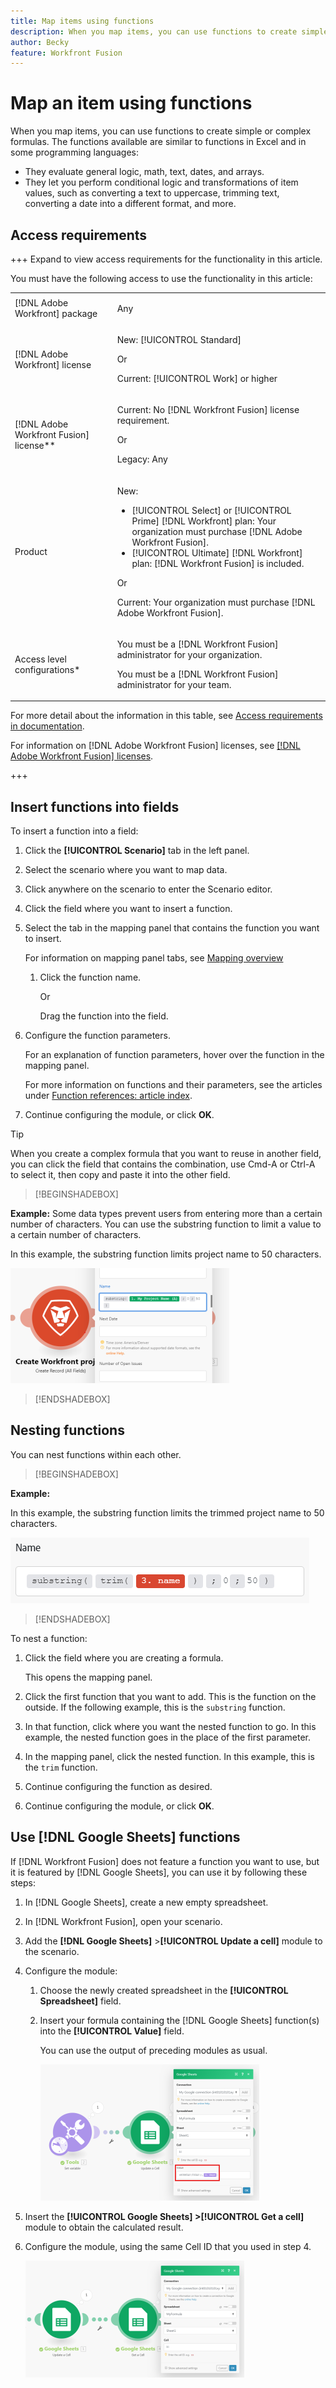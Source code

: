 ```yaml
---
title: Map items using functions
description: When you map items, you can use functions to create simple or complex formulas.
author: Becky
feature: Workfront Fusion
---
```

# Map an item using functions

When you map items, you can use functions to create simple or complex formulas. The functions available are similar to functions in Excel and in some programming languages:

* They evaluate general logic, math, text, dates, and arrays. 
* They let you perform conditional logic and transformations of item values, such as converting a text to uppercase, trimming text, converting a date into a different format, and more. 

## Access requirements

+++ Expand to view access requirements for the functionality in this article.

You must have the following access to use the functionality in this article:

<table style="table-layout:auto">
 <col> 
 <col> 
 <tbody> 
  <tr> 
   <td role="rowheader">[!DNL Adobe Workfront] package</td> 
   <td> <p>Any</p> </td> 
  </tr> 
  <tr data-mc-conditions=""> 
   <td role="rowheader">[!DNL Adobe Workfront] license</td> 
   <td> <p>New: [!UICONTROL Standard]</p><p>Or</p><p>Current: [!UICONTROL Work] or higher</p> </td> 
  </tr> 
  <tr> 
   <td role="rowheader">[!DNL Adobe Workfront Fusion] license**</td> 
   <td>
   <p>Current: No [!DNL Workfront Fusion] license requirement.</p>
   <p>Or</p>
   <p>Legacy: Any </p>
   </td> 
  </tr> 
  <tr> 
   <td role="rowheader">Product</td> 
   <td>
   <p>New:</p> <ul><li>[!UICONTROL Select] or [!UICONTROL Prime] [!DNL Workfront] plan: Your organization must purchase [!DNL Adobe Workfront Fusion].</li><li>[!UICONTROL Ultimate] [!DNL Workfront] plan: [!DNL Workfront Fusion] is included.</li></ul>
   <p>Or</p>
   <p>Current: Your organization must purchase [!DNL Adobe Workfront Fusion].</p>
   </td> 
  </tr>
  <tr data-mc-conditions=""> 
   <td role="rowheader">Access level configurations*</td> 
   <td> 
     <p>You must be a [!DNL Workfront Fusion] administrator for your organization.</p>
     <p>You must be a [!DNL Workfront Fusion] administrator for your team.</p>
   </td> 
  </tr> 
   </td> 
  </tr> 
 </tbody> 
</table>

For more detail about the information in this table, see [Access requirements in documentation](/help/workfront-fusion/references/licenses-and-roles/access-level-requirements-in-documentation.md).

For information on [!DNL Adobe Workfront Fusion] licenses, see [[!DNL Adobe Workfront Fusion] licenses](/help/workfront-fusion/set-up-and-manage-workfront-fusion/licensing-operations-overview/license-automation-vs-integration.md).

+++

## Insert functions into fields

To insert a function into a field:

1. Click the **[!UICONTROL Scenario]** tab in the left panel.
1. Select the scenario where you want to map data.
1. Click anywhere on the scenario to enter the Scenario editor.
1. Click the field where you want to insert a function.
1. Select the tab in the mapping panel that contains the function you want to insert. 

   For information on mapping panel tabs, see [Mapping overview](/help/workfront-fusion/get-started-with-fusion/understand-fusion/function-overview.md)
   1. Click the function name.

      Or

      Drag the function into the field.
1. Configure the function parameters. 

    For an explanation of function parameters, hover over the function in the mapping panel. 

    For more information on functions and their parameters, see the articles under [Function references: article index](/help/workfront-fusion/references/mapping-panel/functions/functions-toc.md).

1. Continue configuring the module, or click **OK**.

>[!TIP]
>
>When you create a complex formula that you want to reuse in another field, you can click the field that contains the combination, use Cmd-A or Ctrl-A to select it, then copy and paste it into the other field.


>[!BEGINSHADEBOX]

   **Example:** Some data types prevent users from entering more than a certain number of characters. You can use the substring function to limit a value to a certain number of characters.

   In this example, the substring function limits project name to 50 characters.

   ![](assets/example-meet-length-restriction-350x184.png)

>[!ENDSHADEBOX]

## Nesting functions

You can nest functions within each other.

>[!BEGINSHADEBOX]

   **Example:** 

   In this example, the substring function limits the trimmed project name to 50 characters.

   ![](assets/trimmed-name-under-50.png)

>[!ENDSHADEBOX]

To nest a function:

1. Click the field where you are creating a formula.

   This opens the mapping panel.

1. Click the first function that you want to add. This is the function on the outside. If the following example, this is the `substring` function.
1. In that function, click where you want the nested function to go. In this example, the nested function goes in the place of the first parameter.
1. In the mapping panel, click the nested function. In this example, this is the `trim` function.
1. Continue configuring the function as desired.
1. Continue configuring the module, or click **OK**.

## Use [!DNL Google Sheets] functions

If [!DNL Workfront Fusion] does not feature a function you want to use, but it is featured by [!DNL Google Sheets], you can use it by following these steps:

1. In [!DNL Google Sheets], create a new empty spreadsheet.
1. In [!DNL Workfront Fusion], open your scenario.
1. Add the **[!DNL Google Sheets]** >**[!UICONTROL Update a cell]** module to the scenario.

1. Configure the module:

   1. Choose the newly created spreadsheet in the **[!UICONTROL Spreadsheet]** field.
   1. Insert your formula containing the [!DNL Google Sheets] function(s) into the **[!UICONTROL Value]** field.

      You can use the output of preceding modules as usual.

      ![](assets/exploit-google-sheet-functions-350x218.png)

1. Insert the **[!UICONTROL Google Sheets] >[!UICONTROL Get a cell]** module to obtain the calculated result.
1. Configure the module, using the same Cell ID that you used in step 4.

   ![](assets/exploit-google-sheet-functions-2-350x187.png)
